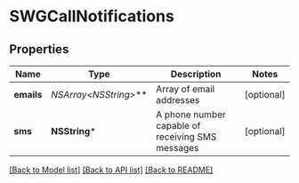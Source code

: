 # SWGCallNotifications

## Properties
Name | Type | Description | Notes
------------ | ------------- | ------------- | -------------
**emails** | **NSArray&lt;NSString*&gt;*** | Array of email addresses | [optional] 
**sms** | **NSString*** | A phone number capable of receiving SMS messages | [optional] 

[[Back to Model list]](../README.md#documentation-for-models) [[Back to API list]](../README.md#documentation-for-api-endpoints) [[Back to README]](../README.md)


